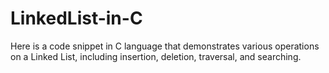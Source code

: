 # LinkedList-in-C
Here is a code snippet in C language that demonstrates various operations on a Linked List, including insertion, deletion, traversal, and searching.
